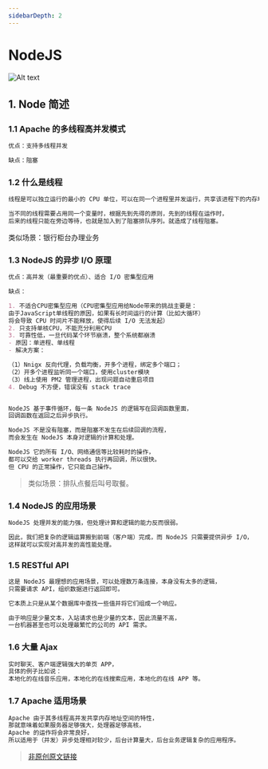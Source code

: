 ```yaml
---
sidebarDepth: 2
---
```


# NodeJS

<!-- 
```sh
🎟🤹‍🤹‍🎭🎬🎼🥁🎸🚗🚌🚁✈️🚀⛵️🚤🛥🛳⛴⛽️🚦🚥🚧🚏🗽🗼🏰🎠
⛱🏖🏝🏜🌋🏂🏋️‍🤸🏻‍🤸🏼‍⛹️‍⛹️‍🤺🏄‍🗝🛍🎁🎊🎉🎀🛍📦🎏📯📄🗞🔈📣
⛺️🗻🗻🏔⛰🏤🏥🌆🌁☎️🎥⏰🛢⚒⛏💎💰💡⌛️💣🔪⚙️💉🌡🛁🛀🏿🔑
🏄‍🏊‍🏊‍🚣‍🏆🚴‍🥇🥈🥉🏅🎖🎗🏵🎫🌊🍎🍋🍓🍇🍉🍅🍆🥝🌽🍖🍗
🐴🐌🐝🐋🐬🐅🐆🐳🐪🐘🐏🕊🐇🐓🦌🐎🐿🐉🐲🌸🌼🌻🌞🌝🍄🌾
🍥🍦🍭🎂🍭🍿🍩🍪🌰🥜🍺🍻☕️🍶🍷🥂🥃🍹🍾🏈🏀🥊⛳️🥋🎋🌱
🔕🔔🔊🗯💭🇨🇳🎍⭐️✨🌈🌚☄️💥🔥☀️🌤⛅️🌥☁️🌦🌧⛈🌩🌨❄️⛲️
🍱🍛
``` -->

![Alt text](../../assets/browser/41.png)

## 1. Node 简述

### 1.1 Apache 的多线程高并发模式

```md
优点：支持多线程并发

缺点：阻塞
```

### 1.2 什么是线程

```md
线程是可以独立运行的最小的 CPU 单位，可以在同一个进程里并发运行，共享该进程下的内存地址空间。

当不同的线程需要占用同一个变量时，根据先到先得的原则，先到的线程在运作时，
后来的线程只能在旁边等待，也就是加入到了阻塞排队序列。就造成了线程阻塞。
```

类似场景：银行柜台办理业务

### 1.3 NodeJS 的异步 I/O 原理

```md
优点：高并发（最重要的优点）、适合 I/O 密集型应用

缺点：

1. 不适合CPU密集型应用（CPU密集型应用给Node带来的挑战主要是：
由于JavaScript单线程的原因，如果有长时间运行的计算（比如大循环）
将会导致 CPU 时间片不能释放，使得后续 I/O 无法发起）
2. 只支持单核CPU，不能充分利用CPU
3. 可靠性低，一旦代码某个环节崩溃，整个系统都崩溃
- 原因：单进程、单线程
- 解决方案：

（1）Nnigx 反向代理，负载均衡，开多个进程，绑定多个端口；
（2）开多个进程监听同一个端口，使用cluster模块
（3）线上使用 PM2 管理进程，出现问题自动重启项目
4. Debug 不方便，错误没有 stack trace


NodeJS 基于事件循环，每一条 NodeJS 的逻辑写在回调函数里面，
回调函数在返回之后异步执行。

NodeJS 不是没有阻塞，而是阻塞不发生在后续回调的流程，
而会发生在 NodeJS 本身对逻辑的计算和处理。

NodeJS 它的所有 I/O、网络通信等比较耗时的操作，
都可以交给 worker threads 执行再回调，所以很快。
但 CPU 的正常操作，它只能自己操作。
```

>类似场景：排队点餐后叫号取餐。

### 1.4 NodeJS 的应用场景

```md
NodeJS 处理并发的能力强，但处理计算和逻辑的能力反而很弱。

因此，我们把复杂的逻辑运算搬到前端（客户端）完成，而 NodeJS 只需要提供异步 I/O，
这样就可以实现对高并发的高性能处理。
```

### 1.5 RESTful API

```md
这是 NodeJS 最理想的应用场景，可以处理数万条连接，本身没有太多的逻辑，
只需要请求 API，组织数据进行返回即可。

它本质上只是从某个数据库中查找一些值并将它们组成一个响应。

由于响应是少量文本，入站请求也是少量的文本，因此流量不高，
一台机器甚至也可以处理最繁忙的公司的 API 需求。
```

### 1.6 大量 Ajax

```md
实时聊天、客户端逻辑强大的单页 APP，
具体的例子比如说：
本地化的在线音乐应用，本地化的在线搜索应用，本地化的在线 APP 等。
```

### 1.7 Apache 适用场景

```md
Apache 由于其多线程高并发共享内存地址空间的特性，
那就意味着如果服务器足够强大，处理器足够高核，
Apache 的运作将会非常良好，
所以适用于（并发）异步处理相对较少，后台计算量大，后台业务逻辑复杂的应用程序。
```

>[非原创原文链接](alloween.top)
